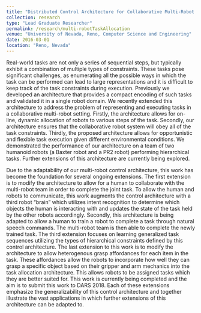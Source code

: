 ```yaml
---
title: "Distributed Control Architecture for Collaborative Multi-Robot Task Allocation"
collection: research
type: "Lead Graduate Researcher"
permalink: /research/multi-robotTaskAllocation
venue: "University of Nevada, Reno, Computer Science and Engineering"
date: 2016-03-01
location: "Reno, Nevada"
---
```


Real-world tasks are not only a series of sequential steps, but typically exhibit a combination of multiple types of constraints. These tasks pose significant challenges, as enumerating all the possible ways in which the task can be performed can lead to large representations and it is difficult to keep track of the task constraints during execution. Previously we developed an architecture that provides a compact encoding of such tasks and validated it in a single robot domain. We recently extended this architecture to address the problem of representing and executing tasks in a collaborative multi-robot setting. Firstly, the architecture allows for on-line, dynamic allocation of robots to various steps of the task. Secondly, our architecture ensures that the collaborative robot system will obey all of the task constraints. Thirdly, the proposed architecture allows for opportunistic and flexible task execution given different environmental conditions. We demonstrated the performance of our architecture on a team of two humanoid robots (a Baxter robot and a PR2 robot) performing hierarchical tasks. Further extensions of this architecture are currently being explored.

Due to the adaptability of our multi-robot control architecture, this work has become the foundation for several ongoing extensions. The first extension is to modify the architecture to allow for a human to collaborate with the multi-robot team in order to complete the joint task. To allow the human and robots to communicate, this work augments the control architecture with a third robot “brain” which utilizes intent recognition to determine which objects the human is interacting with and updates the state of the task held by the other robots accordingly. Secondly, this architecture is being adapted to allow a human to train a robot to complete a task through natural speech commands. The multi-robot team is then able to complete the newly trained task. The third extension focuses on learning generalized task sequences utilizing the types of hierarchical constraints defined by this control architecture. The last extension to this work is to modify the architecture to allow heterogenous grasp affordances for each item in the task. These affordances allow the robots to incorporate how well they can grasp a specific object based on their gripper and arm mechanics into the task allocation architecture. This allows robots to be assigned tasks which they are better suited for. This work is currently being completed and the aim is to submit this work to DARS 2018. Each of these extensions emphasize the generalizability of this control architecture and together illustrate the vast applications in which further extensions of this architecture can be adapted to. 